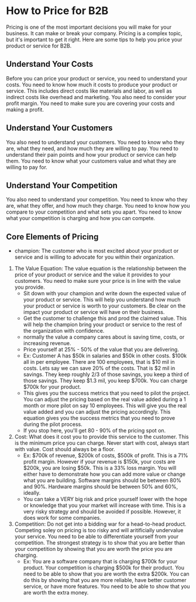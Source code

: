 # How to Price for B2B

Pricing is one of the most important decisions you will make for your business. It can make or break your company. Pricing is a complex topic, but it's important to get it right. Here are some tips to help you price your product or service for B2B.

## Understand Your Costs

Before you can price your product or service, you need to understand your costs. You need to know how much it costs to produce your product or service. This includes direct costs like materials and labor, as well as indirect costs like overhead and marketing. You also need to consider your profit margin. You need to make sure you are covering your costs and making a profit.

## Understand Your Customers

You also need to understand your customers. You need to know who they are, what they need, and how much they are willing to pay. You need to understand their pain points and how your product or service can help them. You need to know what your customers value and what they are willing to pay for.

## Understand Your Competition

You also need to understand your competition. You need to know who they are, what they offer, and how much they charge. You need to know how you compare to your competition and what sets you apart. You need to know what your competition is charging and how you can compete.

## Core Elements of Pricing

- champion: The customer who is most excited about your product or service and is willing to advocate for you within their organization.

1. The Value Equation: The value equation is the relationship between the price of your product or service and the value it provides to your customers. You need to make sure your price is in line with the value you provide.
    - Sit down with your champion and write down the expected value of your product or service. This will help you understand how much your product or service is worth to your customers. Be clear on the impact your product or service will have on their business.
    - Get the customer to challenge this and prod the claimed value. This will help the champion bring your product or service to the rest of the organization with confidence.
    - normally the value a company cares about is saving time, costs, or increasing revenue.
    - Price yourself at 25% - 50% of the value that you are delivering.
    - Ex: Customer A has $50k in salaries and $50k in other costs. $100k all in per employee. There are 100 employees, that is $10 mil in costs.
    Lets say we can save 20% of the costs. That is $2 mil in savings. They keep roughly 2/3 of those savings, you keep a third of those savings. They keep $1.3 mil, you keep $700k. You can charge $700k for your product.
    - This gives you the success metrics that you need to pilot the project. You can adjust the pricing based on the real value added during a 1 month or more pilot on say 10 employees. This will give you the real value added and you can adjust the pricing accordingly. This equation gives you the success metrics that you need to prove during the pilot process.
    - If you stop here, you'll get 80 - 90% of the pricing spot on.
2. Cost: What does it cost you to provide this service to the customer. This is the minimum price you can charge. Never start with cost, always start with value. Cost should always be a floor.
    - Ex: $700k of revenue, $200k of costs, $500k of profit. This is a 71% profit margin. However if your revenue is $150k, your costs are $200k, you are losing $50k. This is a 33% loss margin. You will either have to demonstrate how you can add more value or change what you are building. Software margins should be between 80% and 90%. Hardware margins should be between 50% and 60%, ideally.
    - You can take a VERY big risk and price yourself lower with the hope or knowledge that you your market will increase with time. This is a very risky strategy and should be avoided if possible. However, it does work for some companies.
3. Competition: Do not get into a bidding war for a head-to-head product. Competing soley on pricing is too risky and will aritificially undervalue your service. You need to be able to differentiate yourself from your competition. The strongest strategy is to show that you are better than your competition by showing that you are worth the price you are charging.
    - Ex: You are a software company that is charging $700k for your product. Your competition is charging $500k for their product. You need to be able to show that you are worth the extra $200k. You can do this by showing that you are more reliable, have better customer service, or have more features. You need to be able to show that you are worth the extra money.